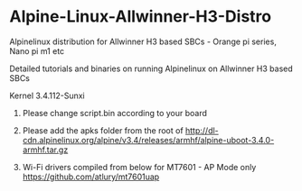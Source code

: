 # Alpine-Linux-Allwinner-H3-Distro
Alpinelinux distribution for Allwinner H3 based SBCs - Orange pi series, Nano pi m1 etc

Detailed tutorials and binaries on running Alpinelinux on Allwinner H3 based SBCs


Kernel 3.4.112-Sunxi
1. Please change script.bin according to your board
2. Please add the apks folder from the root of 
http://dl-cdn.alpinelinux.org/alpine/v3.4/releases/armhf/alpine-uboot-3.4.0-armhf.tar.gz

3. Wi-Fi drivers compiled from below for MT7601 - AP Mode only
https://github.com/atlury/mt7601uap
